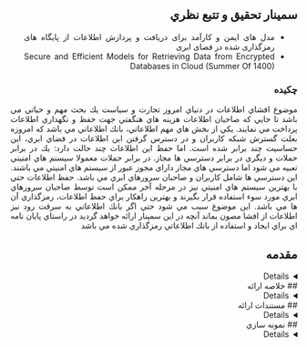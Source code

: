 <div dir="rtl" style="text-align: justify; text-justify: inter-word;">
  
## سمينار تحقيق و تتبع نظري 
- مدل های ایمن و کارآمد برای دریافت و پردازش اطلاعات از پایگاه های رمزگذاری شده در فضای ابری
- Secure and Efficient Models for Retrieving Data from Encrypted Databases in Cloud
  (Summer Of 1400)
### چكيده
  موضوع افشاي اطلاعات در دنياي امروز تجارت و سياست يك بحث مهم و حياتي مي باشد تا جايي كه صاحبان اطلاعات هزينه هاي هنگفتي جهت حفظ و نگهداري اطلاعات پرداخت مي نمايند.
  يكي از بخش هاي مهم اطلاعاتي، بانك اطلاعاتي مي باشد كه امروزه بعلت گسترش شبكه كاربران و در دسترس گرفتن اين اطلاعات در فضاي ابري، اين حساسيت چند برابر شده است. اما حفظ اين اطلاعات چند حالت دارد: يك در برابر حملات و ديگري در برابر دسترسي ها مجاز.
  در برابر حملات معمولا سيستم هاي امنيتي تعبيه مي شود اما دسترسي هاي مجاز داراي مجوز عبور از سيستم هاي امنيتي مي باشند. اين دسترسي ها شامل كاربران و صاحبان سرورهاي ابري مي باشد. 
  حفظ اطلاعات حتي با بهترين سيستم هاي امنيتي نيز در مرحله آخر ممكن است توسط صاحبان سرورهاي ابري مورد سوء استفاده قرار بگيرند و بهترين راهكار براي حفظ اطلاعات، رمزگذاري آن ها مي باشد. اين موضوع سبب مي شود حتي اگر بانك اطلاعاتي به سرقت رود نيز اطلاعات از افشا مصون بماند 
  آنچه در اين سمينار ارائه خواهد گرديد در راستاي پايان نامه اي براي ايجاد و استفاده از بانك اطلاعاتي رمزگذاري شده مي باشد
  
## مقدمه
  <details> 
  تست مقدمه
  </details>  
## خلاصه ارائه
  <details> 
  تست خلاصه
  </details>  
## مستندات ارائه
  <details> 
    فايل Word : <br>
[DocFile.docx](https://github.com/majidlotfi/RS_Seminar/files/7028124/DocFile.docx)
    فايل PDF : <br>
[PdfFile.pdf](https://github.com/majidlotfi/RS_Seminar/files/7028127/PdfFile.pdf)

  </details>  
## نمونه سازي
  <details> 
  تست تمونه
  </details>  
